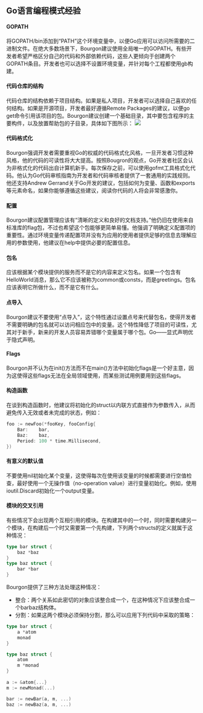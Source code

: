 ## Go语言编程模式经验

#### GOPATH
将GOPATH/bin添加到“PATH”这个环境变量中，以便Go应用可以访问所需要的二进制文件。在绝大多数场景下，Bourgon建议使用全局唯一的GOPATH。有些开发者希望严格区分自己的代码和外部依赖代码，这些人更倾向于创建两个GOPATH条目。开发者也可以选择不设置环境变量，并针对每个工程都使用gb构建。

#### 代码仓库的结构
代码仓库的结构依赖于项目结构。如果是私人项目，开发者可以选择自己喜欢的任何结构。如果是开源项目，开发者最好遵循Remote Packages的建议，以便go get命令引用该项目的包。Bourgon建议创建一个基础目录，其中要包含程序的主要构件，以及放置帮助包的子目录，具体如下图所示：
![](http://i.imgur.com/25jrybq.png)

#### 代码格式化
Bourgon强调开发者需要重视Go的权威的代码格式化风格，一旦开发者习惯这种风格，他的代码的可读性将大大提高。按照Bougron的观点，Go开发者社区会认为非格式化的代码出自计算机新手。每次保存之前，可以使用gofmt工具格式化代码。他认为Go代码审核指南为开发者和代码审核者提供了一套通用的实践规则。他还支持Andrew Gerrand关于Go开发的建议，包括如何为变量、函数和exports等元素命名，如果你能够遵循这些建议，阅读你代码的人将会非常感激你。

#### 配置
Bourgon建议配置管理应该有“清晰的定义和良好的文档支持。”他仍旧在使用来自标准库的flag包，不过也希望这个包能够更简单易懂。他强调了明确定义配置项的重要性。通过环境变量传递配置项并没有为应用的使用者提供足够的信息去理解应用的参数使用，他建议在help中提供必要的配置信息。

#### 包名
应该根据某个模块提供的服务而不是它的内容来定义包名。如果一个包含有HelloWorld消息，那么它不应该被称为common或consts，而是greetings。包名应该表明它所做什么，而不是它有什么。

#### 点导入
Bourgon建议不要使用“点导入”，这个特性通过设置点号来代替包名，使得开发者不需要明确的包名就可以访问相应包中的变量。这个特性降低了项目的可读性，尤其对于新手，新来的开发人员容易弄错哪个变量属于哪个包。Go——显式声明优于隐式声明。

#### Flags
Bourgon并不认为在init()方法而不在main()方法中初始化flags是一个好主意，因为这使得这些flags无法在全局领域使用，而某些测试用例要用到这些flags。

#### 构造函数
在谈到构造函数时，他建议将初始化的struct以内联方式直接作为参数传入，从而避免传入无效或者未完成的状态，例如：
```go
foo := newFoo(*fooKey, fooConfig{  
    Bar:    bar,   
    Baz:    baz,    
    Period: 100 * time.Millisecond,
}) 
```

#### 有意义的默认值
不要使用nil初始化某个变量，这使得每次在使用该变量的时候都需要进行空值检查，最好使用一个无操作值（no-operation value）进行变量初始化。例如，使用ioutil.Discard初始化一个output变量。

#### 模块的交叉引用
有些情况下会出现两个互相引用的模块。在构建其中的一个时，同时需要构建另一个模块，在构建后一个时又需要第一个先构建，下列两个structs的定义就属于这种情况：
```go
type bar struct {
    baz *baz
}
type baz struct {
    bar *bar 
}
```
Bourgon提供了三种方法处理这种情况：
* 整合：两个关系如此密切的对象应该整合成一个，在这种情况下应该整合成一个barbaz结构体。
* 分割：如果这两个模块必须保持分割，那么可以应用下列代码中采取的策略：

```go
type bar struct {
    a *atom   
    monad 
}  

type baz struct {   
    atom   
    m *monad
} 
    
a := &atom{...} 
m := newMonad(...)  

bar := newBar(a, m, ...)
baz := newBaz(a, m, ...)
```
